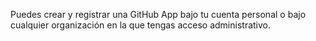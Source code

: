 Puedes crear y registrar una GitHub App bajo tu cuenta personal o bajo cualquier organización en la que tengas acceso administrativo.

